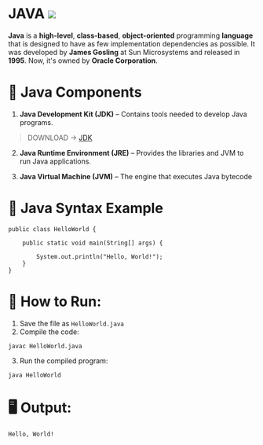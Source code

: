 # JAVA   ![](https://cdn.iconscout.com/icon/free/png-256/java-43-569305.png)

**Java** is a **high-level**, **class-based**, **object-oriented** programming **language** that is designed to have as few implementation dependencies as possible. It was developed by **James Gosling** at Sun Microsystems and released in **1995**. Now, it's owned by **Oracle Corporation**.

# 🔹 Java Components
1)  **Java Development Kit (JDK)** – Contains tools needed to develop Java programs.

>DOWNLOAD ->  [JDK](https://www.oracle.com/java/technologies/downloads/#jdk24-windows)

2) **Java Runtime Environment (JRE)** – Provides the libraries and JVM to run Java applications.

3) **Java Virtual Machine (JVM)** – The engine that executes Java bytecode


# 🔹 Java Syntax Example

```
public class HelloWorld {

    public static void main(String[] args) {

        System.out.println("Hello, World!");
    }
}
```
# 🔧 How to Run:
1. Save the file as `HelloWorld.java`
2. Compile the code:
```
javac HelloWorld.java
```
3. Run the compiled program:
```
java HelloWorld
```

# 🖥️ Output:
```
Hello, World!
```